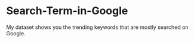 # Search-Term-in-Google
My dataset shows you the trending keywords that are mostly searched on Google.
